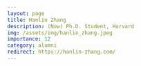 ```yaml
---
layout: page
title: Hanlin Zhang
description: (Now) Ph.D. Student, Harvard
img: /assets/img/hanlin_zhang.jpeg
importance: 12
category: alumni
redirect: https://hanlin-zhang.com/
---
```

